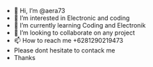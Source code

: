 - 👋 Hi, I’m @aera73
- 👀 I’m interested in Electronic and coding
- 🌱 I’m currently learning Coding and Electronik
- 💞️ I’m looking to collaborate on any project 
- 📫 How to reach me +6281290219473
- Please dont hesitate to contack me
- Thanks

<!---
aera73/aera73 is a ✨ special ✨ repository because its `README.md` (this file) appears on your GitHub profile.
You can click the Preview link to take a look at your changes.
--->
